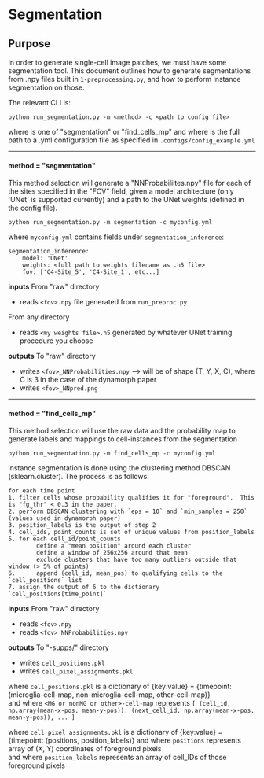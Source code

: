# Segmentation

## Purpose

In order to generate single-cell image patches, we must have some segmentation tool.  This document outlines how to generate segmentations from .npy files built in `1-preprocessing.py`, and how to perform instance segmentation on those.


The relevant CLI is:
```text
python run_segmentation.py -m <method> -c <path to config file>
```

where <method> is one of "segmentation" or "find_cells_mp" and
where <path to config file> is the full path to a .yml configuration file as specified in `.configs/config_example.yml`

--------------------------------------------
#### **method = "segmentation"**

This method selection will generate a "NNProbabiliites.npy" file for each of the sites specified in the "FOV" field, given a model architecture (only 'UNet' is supported currently) and a path to the UNet weights (defined in the config file). 

```text
python run_segmentation.py -m segmentation -c myconfig.yml
```

where `myconfig.yml` contains fields under `segmentation_inference`:
```text
segmentation_inference:
    model: 'UNet'
    weights: <full path to weights filename as .h5 file>
    fov: ['C4-Site_5', 'C4-Site_1', etc...]
```

**inputs**
From "raw" directory
- reads `<fov>.npy` file generated from `run_preproc.py`

From any directory
- reads `<my weights file>.h5` generated by whatever UNet training procedure you choose

**outputs**
To "raw" directory
- writes `<fov>_NNProbabilities.npy` --> will be of shape (T, Y, X, C), where C is 3 in the case of the dynamorph paper
- writes `<fov>_NNpred.png`

-------------------------------------------
#### **method = "find_cells_mp"**

This method selection will use the raw data and the probability map to generate labels and mappings to cell-instances from the segmentation

```text
python run_segmentation.py -m find_cells_mp -c myconfig.yml
```

instance segmentation is done using the clustering method DBSCAN (sklearn.cluster).  The process is as follows:

```text
for each time point
1. filter cells whose probability qualifies it for "foreground".  This is "fg_thr" < 0.3 in the paper.
2. perform DBSCAN clustering with `eps = 10` and `min_samples = 250` (values used in dynamorph paper)
3. position_labels is the output of step 2
4. cell_ids, point_counts is set of unique values from position_labels
5. for each cell_id/point_counts
        define a "mean position" around each cluster
        define a window of 256x256 around that mean
        exclude clusters that have too many outliers outside that window (> 5% of points) 
6.      append (cell_id, mean_pos) to qualifying cells to the `cell_positions` list
7. assign the output of 6 to the dictionary `cell_positions[time_point]`
```

**inputs**
From "raw" directory
- reads `<fov>.npy`
- reads `<fov>_NNProbabilities.npy`

**outputs**
To "<fov>-supps/<fov>" directory
- writes `cell_positions.pkl`
- writes `cell_pixel_assignments.pkl`

where `cell_positions.pkl` is a dictionary of {key:value} = {timepoint: (microglia-cell-map, non-microglia-cell-map, other-cell-map)}  
and where `<MG or nonMG or other>-cell-map` represents `[ (cell_id, np.array(mean-x-pos, mean-y-pos)), (next_cell_id, np.array(mean-x-pos, mean-y-pos)), ... ]`


where `cell_pixel_assignments.pkl` is a dictionary of {key:value} = {timepoint: (positions, position_labels)}
and where `positions` represents array of (X, Y) coordinates of foreground pixels  
and where `position_labels` represents an array of cell_IDs of those foreground pixels  
